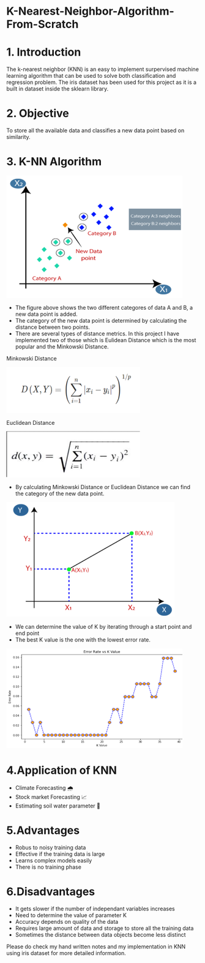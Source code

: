 # K-Nearest-Neighbor-Algorithm-From-Scratch
# 1. Introduction

The k-nearest neighbor (KNN) is an easy to implement surpervised machine learning algorithm that can be used to solve both classification and regression problem. The iris dataset has been used for this project as it is a built in dataset inside the sklearn library.

# 2. Objective

To store all the available data and classifies a new data point based on similarity.

# 3. K-NN Algorithm
<img src="image/1.png" width="460" height="320">

* The figure above shows the two different categores of data A and B, a new data point is added. 
* The category of the new data point is determined by    calculating the distance between two points. 
* There are several types of distance metrics. In this project I have implemented two of those which is Eulidean Distance which is the most popular and the Minkowski Distance.


Minkowski Distance

<img src="image/6.png" width="350" height="120">

Euclidean Distance

<img src="image/3.png" width="350" height="120">

* By calculating Minkowski Distance or Euclidean Distance we can find the category of the new data point.

<img src="image/4.png" width="440" height="300">

* We can determine the value of K by iterating through a start point and end point 
* The best K value is the one with the lowest error rate.

<img src="image/5.png" width="460" height="260">


 
# 4.Application of KNN

* Climate Forecasting 🌧
* Stock market Forecasting 📈
* Estimating soil water parameter 🌱

# 5.Advantages

* Robus to noisy training data
* Effective if the training data is large
* Learns complex models easily
* There is no training phase


# 6.Disadvantages

* It gets slower if the number of independant variables increases
* Need to determine the value of parameter K
* Accuracy depends on quality of the data
* Requires large amount of data and storage to store all the training data
* Sometimes the distance between data objects become less distinct

Please do check my hand written notes and my implementation in KNN using iris dataset  for more detailed information.
